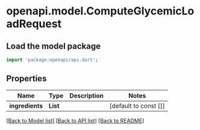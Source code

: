 # openapi.model.ComputeGlycemicLoadRequest

## Load the model package
```dart
import 'package:openapi/api.dart';
```

## Properties
Name | Type | Description | Notes
------------ | ------------- | ------------- | -------------
**ingredients** | **List<String>** |  | [default to const []]

[[Back to Model list]](../README.md#documentation-for-models) [[Back to API list]](../README.md#documentation-for-api-endpoints) [[Back to README]](../README.md)


